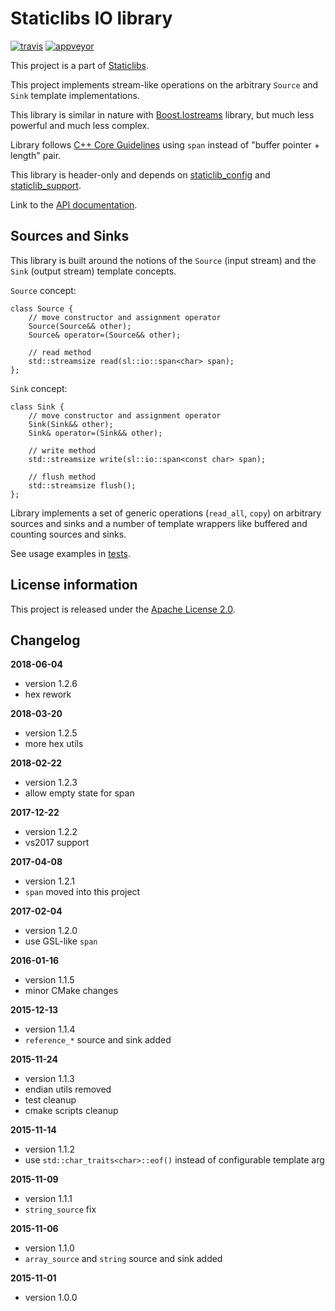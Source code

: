 Staticlibs IO library
=====================

[![travis](https://travis-ci.org/staticlibs/staticlib_io.svg?branch=master)](https://travis-ci.org/staticlibs/staticlib_io)
[![appveyor](https://ci.appveyor.com/api/projects/status/github/staticlibs/staticlib_io?svg=true)](https://ci.appveyor.com/project/staticlibs/staticlib-io)

This project is a part of [Staticlibs](http://staticlibs.net/).

This project implements stream-like operations on the arbitrary `Source` and `Sink` template implementations.

This library is similar in nature with [Boost.Iostreams](http://www.boost.org/doc/libs/1_59_0/libs/iostreams/doc/index.html)
library, but much less powerful and much less complex.

Library follows [C++ Core Guidelines](https://github.com/isocpp/CppCoreGuidelines) using `span` instead of "buffer pointer + length" pair.

This library is header-only and depends on [staticlib_config](https://github.com/staticlibs/staticlib_config) and [staticlib_support](https://github.com/staticlibs/staticlib_support).

Link to the [API documentation](http://staticlibs.github.io/staticlib_io/docs/html/namespacestaticlib_1_1io.html).

Sources and Sinks
-----------------

This library is built around the notions of the `Source` (input stream) and the `Sink` (output stream)
template concepts.

`Source` concept:

    class Source {
        // move constructor and assignment operator
        Source(Source&& other);
        Source& operator=(Source&& other);

        // read method
        std::streamsize read(sl::io::span<char> span);
    };

`Sink` concept:

    class Sink {
        // move constructor and assignment operator
        Sink(Sink&& other);
        Sink& operator=(Sink&& other);

        // write method
        std::streamsize write(sl::io::span<const char> span);

        // flush method
        std::streamsize flush();
    };

Library implements a set of generic operations (`read_all`, `copy`) on arbitrary sources
and sinks and a number of template wrappers like buffered and counting sources and sinks.

See usage examples in [tests](https://github.com/staticlibs/staticlib_io/tree/master/test).

License information
-------------------

This project is released under the [Apache License 2.0](http://www.apache.org/licenses/LICENSE-2.0).

Changelog
---------

**2018-06-04**

 * version 1.2.6
 * hex rework

**2018-03-20**

 * version 1.2.5
 * more hex utils

**2018-02-22**

 * version 1.2.3
 * allow empty state for span

**2017-12-22**

 * version 1.2.2
 * vs2017 support

**2017-04-08**

 * version 1.2.1
 * `span` moved into this project

**2017-02-04**

 * version 1.2.0
 * use GSL-like `span`

**2016-01-16**

 * version 1.1.5
 * minor CMake changes

**2015-12-13**

 * version 1.1.4
 * `reference_*` source and sink added

**2015-11-24**

 * version 1.1.3
 * endian utils removed
 * test cleanup
 * cmake scripts cleanup

**2015-11-14**

 * version 1.1.2
 * use `std::char_traits<char>::eof()` instead of configurable template arg

**2015-11-09**

 * version 1.1.1 
 * `string_source` fix

**2015-11-06**

 * version 1.1.0 
 * `array_source` and `string` source and sink added

**2015-11-01**

 * version 1.0.0 
